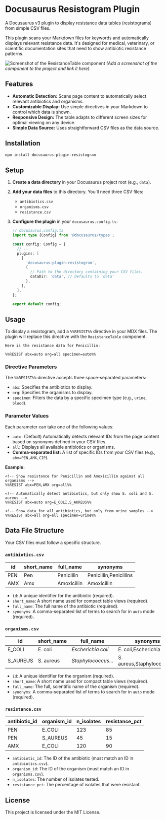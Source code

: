 # Docusaurus Resistogram Plugin

A Docusaurus v3 plugin to display resistance data tables (resistograms) from simple CSV files.

This plugin scans your Markdown files for keywords and automatically displays relevant resistance data. It's designed for medical, veterinary, or scientific documentation sites that need to show antibiotic resistance patterns.

![Screenshot of the ResistanceTable component](https://raw.githubusercontent.com/your-username/docusaurus-plugin-resistogram/main/screenshot.png)
*(Add a screenshot of the component to the project and link it here)*

## Features

- **Automatic Detection:** Scans page content to automatically select relevant antibiotics and organisms.
- **Customizable Display:** Use simple directives in your Markdown to control which data is shown.
- **Responsive Design:** The table adapts to different screen sizes for optimal viewing on any device.
- **Simple Data Source:** Uses straightforward CSV files as the data source.

## Installation

```bash
npm install docusaurus-plugin-resistogram
```

## Setup

1.  **Create a data directory** in your Docusaurus project root (e.g., `data`).
2.  **Add your data files** to this directory. You'll need three CSV files:

    - `antibiotics.csv`
    - `organisms.csv`
    - `resistance.csv`

3.  **Configure the plugin** in your `docusaurus.config.ts`:

    ```typescript
    // docusaurus.config.ts
    import type {Config} from '@docusaurus/types';

    const config: Config = {
      // ...
      plugins: [
        [
          'docusaurus-plugin-resistogram',
          {
            // Path to the directory containing your CSV files.
            dataDir: 'data', // Defaults to 'data'
          },
        ],
      ],
    };

    export default config;
    ```

## Usage

To display a resistogram, add a `%%RESIST%%` directive in your MDX files. The plugin will replace this directive with the `ResistanceTable` component.

```mdx
Here is the resistance data for Penicillin:

%%RESIST abx=auto org=all specimen=auto%%
```

### Directive Parameters

The `%%RESIST%%` directive accepts three space-separated parameters:

- `abx`: Specifies the antibiotics to display.
- `org`: Specifies the organisms to display.
- `specimen`: Filters the data by a specific specimen type (e.g., `urine`, `blood`).

### Parameter Values

Each parameter can take one of the following values:

- `auto`: (Default) Automatically detects relevant IDs from the page content based on synonyms defined in your CSV files.
- `all`: Displays all available antibiotics or organisms.
- **Comma-separated list:** A list of specific IDs from your CSV files (e.g., `abx=PEN,AMX,CIP`).

**Example:**

```mdx
<!-- Show resistance for Penicillin and Amoxicillin against all organisms -->
%%RESIST abx=PEN,AMX org=all%%

<!-- Automatically detect antibiotics, but only show E. coli and S. aureus -->
%%RESIST abx=auto org=E_COLI,S_AUREUS%%

<!-- Show data for all antibiotics, but only from urine samples -->
%%RESIST abx=all org=all specimen=urine%%
```

## Data File Structure

Your CSV files must follow a specific structure.

### `antibiotics.csv`

| id  | short_name | full_name   | synonyms              |
| --- | ---------- | ----------- | --------------------- |
| PEN | Pen        | Penicillin  | Penicillin,Penicillins |
| AMX | Amx        | Amoxicillin | Amoxicillin           |

- `id`: A unique identifier for the antibiotic (required).
- `short_name`: A short name used for compact table views (required).
- `full_name`: The full name of the antibiotic (required).
- `synonyms`: A comma-separated list of terms to search for in `auto` mode (required).

### `organisms.csv`

| id       | short_name | full_name           | synonyms                     |
| -------- | ---------- | ------------------- | ---------------------------- |
| E_COLI   | E. coli    | *Escherichia coli*  | E. coli,Escherichia coli     |
| S_AUREUS | S. aureus  | *Staphylococcus...* | S. aureus,Staphylococcus... |

- `id`: A unique identifier for the organism (required).
- `short_name`: A short name used for compact table views (required).
- `full_name`: The full, scientific name of the organism (required).
- `synonyms`: A comma-separated list of terms to search for in `auto` mode (required).

### `resistance.csv`

| antibiotic_id | organism_id | n_isolates | resistance_pct |
| ------------- | ----------- | ---------- | -------------- |
| PEN           | E_COLI      | 123        | 85             |
| PEN           | S_AUREUS    | 45         | 15             |
| AMX           | E_COLI      | 120        | 90             |

- `antibiotic_id`: The ID of the antibiotic (must match an ID in `antibiotics.csv`).
- `organism_id`: The ID of the organism (must match an ID in `organisms.csv`).
- `n_isolates`: The number of isolates tested.
- `resistance_pct`: The percentage of isolates that were resistant.

## License

This project is licensed under the MIT License.
